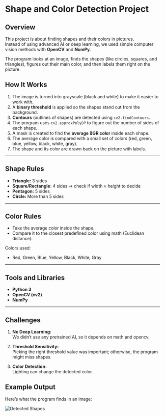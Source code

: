 # Shape and Color Detection Project

## Overview
This project is about finding shapes and their colors in pictures.  
Instead of using advanced AI or deep learning, we used simple computer vision methods with **OpenCV** and **NumPy**.  

The program looks at an image, finds the shapes (like circles, squares, and triangles), figures out their main color, and then labels them right on the picture.  


## How It Works
1. The image is turned into grayscale (black and white) to make it easier to work with.  
2. A **binary threshold** is applied so the shapes stand out from the background.  
3. **Contours** (outlines of shapes) are detected using `cv2.findContours`.  
4. The program uses `cv2.approxPolyDP` to figure out the number of sides of each shape.  
5. A mask is created to find the **average BGR color** inside each shape.  
6. The average color is compared with a small set of colors (red, green, blue, yellow, black, white, gray).  
7. The shape and its color are drawn back on the picture with labels.  

---

## Shape Rules
- **Triangle:** 3 sides  
- **Square/Rectangle:** 4 sides → check if width ≈ height to decide  
- **Pentagon:** 5 sides  
- **Circle:** More than 5 sides  

---

## Color Rules
- Take the average color inside the shape.  
- Compare it to the closest predefined color using math (Euclidean distance).  

Colors used:  
- Red, Green, Blue, Yellow, Black, White, Gray  

---

## Tools and Libraries
- **Python 3**  
- **OpenCV (cv2)**  
- **NumPy**  

---

## Challenges
1. **No Deep Learning:**  
   We didn’t use any pretrained AI, so it depends on math and opencv.  

2. **Threshold Sensitivity:**  
   Picking the right threshold value was important; otherwise, the program might miss shapes.  

3. **Color Detection:**  
   Lighting can change the detected color.  


## Example Output
Here’s what the program finds in an image:

![Detected Shapes](ou)
